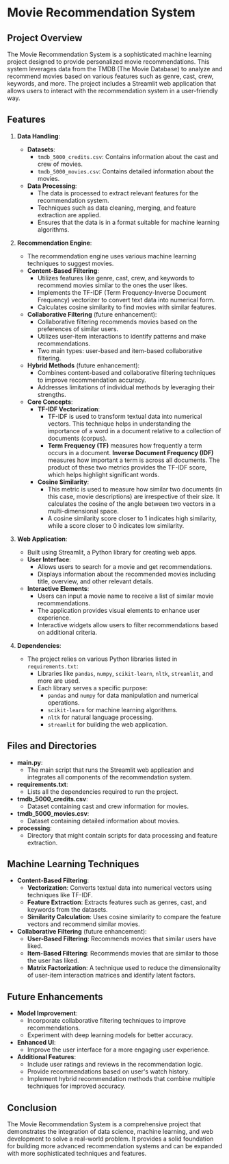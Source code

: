 # Movie Recommendation System

## Project Overview
The Movie Recommendation System is a sophisticated machine learning project designed to provide personalized movie recommendations. This system leverages data from the TMDB (The Movie Database) to analyze and recommend movies based on various features such as genre, cast, crew, keywords, and more. The project includes a Streamlit web application that allows users to interact with the recommendation system in a user-friendly way.

## Features
1. **Data Handling**:
    - **Datasets**:
        - `tmdb_5000_credits.csv`: Contains information about the cast and crew of movies.
        - `tmdb_5000_movies.csv`: Contains detailed information about the movies.
    - **Data Processing**:
        - The data is processed to extract relevant features for the recommendation system.
        - Techniques such as data cleaning, merging, and feature extraction are applied.
        - Ensures that the data is in a format suitable for machine learning algorithms.

2. **Recommendation Engine**:
    - The recommendation engine uses various machine learning techniques to suggest movies.
    - **Content-Based Filtering**:
        - Utilizes features like genre, cast, crew, and keywords to recommend movies similar to the ones the user likes.
        - Implements the TF-IDF (Term Frequency-Inverse Document Frequency) vectorizer to convert text data into numerical form.
        - Calculates cosine similarity to find movies with similar features.
    - **Collaborative Filtering** (future enhancement):
        - Collaborative filtering recommends movies based on the preferences of similar users.
        - Utilizes user-item interactions to identify patterns and make recommendations.
        - Two main types: user-based and item-based collaborative filtering.
    - **Hybrid Methods** (future enhancement):
        - Combines content-based and collaborative filtering techniques to improve recommendation accuracy.
        - Addresses limitations of individual methods by leveraging their strengths.
    - **Core Concepts**:
        - **TF-IDF Vectorization**:
            - TF-IDF is used to transform textual data into numerical vectors. This technique helps in understanding the importance of a word in a document relative to a collection of documents (corpus).
            - **Term Frequency (TF)** measures how frequently a term occurs in a document. **Inverse Document Frequency (IDF)** measures how important a term is across all documents. The product of these two metrics provides the TF-IDF score, which helps highlight significant words.
        - **Cosine Similarity**:
            - This metric is used to measure how similar two documents (in this case, movie descriptions) are irrespective of their size. It calculates the cosine of the angle between two vectors in a multi-dimensional space.
            - A cosine similarity score closer to 1 indicates high similarity, while a score closer to 0 indicates low similarity.

3. **Web Application**:
    - Built using Streamlit, a Python library for creating web apps.
    - **User Interface**:
        - Allows users to search for a movie and get recommendations.
        - Displays information about the recommended movies including title, overview, and other relevant details.
    - **Interactive Elements**:
        - Users can input a movie name to receive a list of similar movie recommendations.
        - The application provides visual elements to enhance user experience.
        - Interactive widgets allow users to filter recommendations based on additional criteria.

4. **Dependencies**:
    - The project relies on various Python libraries listed in `requirements.txt`:
        - Libraries like `pandas`, `numpy`, `scikit-learn`, `nltk`, `streamlit`, and more are used.
        - Each library serves a specific purpose:
            - `pandas` and `numpy` for data manipulation and numerical operations.
            - `scikit-learn` for machine learning algorithms.
            - `nltk` for natural language processing.
            - `streamlit` for building the web application.


## Files and Directories
- **main.py**:
    - The main script that runs the Streamlit web application and integrates all components of the recommendation system.
- **requirements.txt**:
    - Lists all the dependencies required to run the project.
- **tmdb_5000_credits.csv**:
    - Dataset containing cast and crew information for movies.
- **tmdb_5000_movies.csv**:
    - Dataset containing detailed information about movies.
- **processing**:
    - Directory that might contain scripts for data processing and feature extraction.

## Machine Learning Techniques
- **Content-Based Filtering**:
    - **Vectorization**: Converts textual data into numerical vectors using techniques like TF-IDF.
    - **Feature Extraction**: Extracts features such as genres, cast, and keywords from the datasets.
    - **Similarity Calculation**: Uses cosine similarity to compare the feature vectors and recommend similar movies.
- **Collaborative Filtering** (future enhancement):
    - **User-Based Filtering**: Recommends movies that similar users have liked.
    - **Item-Based Filtering**: Recommends movies that are similar to those the user has liked.
    - **Matrix Factorization**: A technique used to reduce the dimensionality of user-item interaction matrices and identify latent factors.

## Future Enhancements
- **Model Improvement**:
    - Incorporate collaborative filtering techniques to improve recommendations.
    - Experiment with deep learning models for better accuracy.
- **Enhanced UI**:
    - Improve the user interface for a more engaging user experience.
- **Additional Features**:
    - Include user ratings and reviews in the recommendation logic.
    - Provide recommendations based on user's watch history.
    - Implement hybrid recommendation methods that combine multiple techniques for improved accuracy.

## Conclusion
The Movie Recommendation System is a comprehensive project that demonstrates the integration of data science, machine learning, and web development to solve a real-world problem. It provides a solid foundation for building more advanced recommendation systems and can be expanded with more sophisticated techniques and features.
